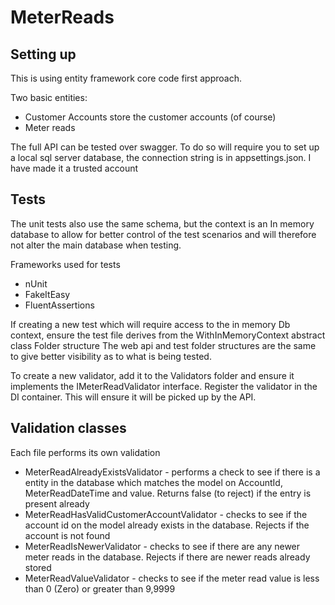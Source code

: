# MeterReads

## Setting up
This is using entity framework core code first approach.

Two basic entities:
- Customer Accounts store the customer accounts (of course)
- Meter reads



The full API can be tested over swagger.  To do so will require you to set up a local sql server database, the connection string is in appsettings.json. I have made it a trusted account

## Tests
The unit tests also use the same schema, but the context is an In memory database to allow for better control of the test scenarios and will therefore not alter the main database when testing.

Frameworks used for tests
- nUnit
- FakeItEasy
- FluentAssertions

If creating a new test which will require access to the in memory Db context, ensure the test file derives from the WithInMemoryContext abstract class
Folder structure
The web api and test folder structures are the same to give better visibility as to what is being tested.

To create a new validator, add it to the Validators folder and ensure it implements the IMeterReadValidator interface. Register the validator in the DI container.  This will ensure it will be picked up by the API.

## Validation classes
Each file performs its own validation
- MeterReadAlreadyExistsValidator - performs a check to see if there is a entity in the database which matches the model on AccountId, MeterReadDateTime and value.  Returns false (to reject) if the entry is present already
- MeterReadHasValidCustomerAccountValidator - checks to see if the account id on the model already exists in the database.  Rejects if the account is not found
- MeterReadIsNewerValidator - checks to see if there are any newer meter reads in the database.  Rejects if there are newer reads already stored
- MeterReadValueValidator - checks to see if the meter read value is less than 0 (Zero) or greater than 9,9999

